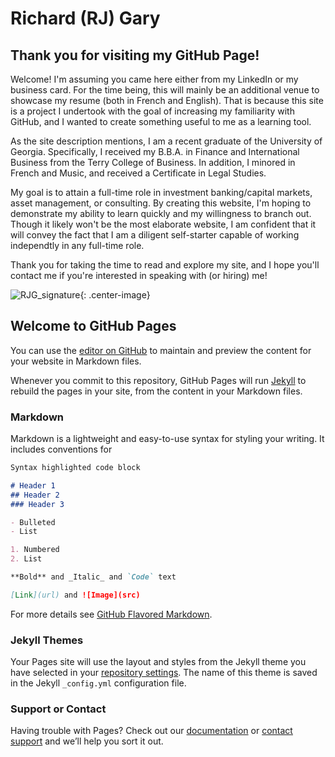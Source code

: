 # Richard (RJ) Gary

## Thank you for visiting my GitHub Page!

Welcome! I'm assuming you came here either from my LinkedIn or my business card. For the time being, this will mainly be an additional venue to showcase my resume (both in French and English). That is because this site is a project I undertook with the goal of increasing my familiarity with GitHub, and I wanted to create something useful to me as a learning tool.

As the site description mentions, I am a recent graduate of the University of Georgia. Specifically, I received my B.B.A. in Finance and International Business from the Terry College of Business. In addition, I minored in French and Music, and received a Certificate in Legal Studies.

My goal is to attain a full-time role in investment banking/capital markets, asset management, or consulting. By creating this website, I'm hoping to demonstrate my ability to learn quickly and my willingness to branch out. Though it likely won't be the most elaborate website, I am confident that it will convey the fact that I am a diligent self-starter capable of working independtly in any full-time role.

Thank you for taking the time to read and explore my site, and I hope you'll contact me if you're interested in speaking with (or hiring) me!

![RJG_signature](https://user-images.githubusercontent.com/65424057/82128695-00ecf900-978b-11ea-9a47-7a492d3297ea.png){: .center-image}


## Welcome to GitHub Pages

You can use the [editor on GitHub](https://github.com/rjgary/Bio/edit/master/README.md) to maintain and preview the content for your website in Markdown files.

Whenever you commit to this repository, GitHub Pages will run [Jekyll](https://jekyllrb.com/) to rebuild the pages in your site, from the content in your Markdown files.

### Markdown

Markdown is a lightweight and easy-to-use syntax for styling your writing. It includes conventions for

```markdown
Syntax highlighted code block

# Header 1
## Header 2
### Header 3

- Bulleted
- List

1. Numbered
2. List

**Bold** and _Italic_ and `Code` text

[Link](url) and ![Image](src)
```

For more details see [GitHub Flavored Markdown](https://guides.github.com/features/mastering-markdown/).

### Jekyll Themes

Your Pages site will use the layout and styles from the Jekyll theme you have selected in your [repository settings](https://github.com/rjgary/Bio/settings). The name of this theme is saved in the Jekyll `_config.yml` configuration file.

### Support or Contact

Having trouble with Pages? Check out our [documentation](https://help.github.com/categories/github-pages-basics/) or [contact support](https://github.com/contact) and we’ll help you sort it out.

